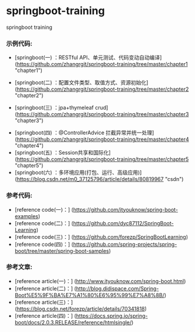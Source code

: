 # springboot-training
springboot training




### 示例代码:

* [springboot(一) ：RESTful API、单元测试、代码变动自动编译]                                                      (https://github.com/zhangrgit/springboot-training/tree/master/chapter1 "chapter1")    
- [springboot(二) ：配置文件类型、取值方式、资源初始化]                                                             (https://github.com/zhangrgit/springboot-training/tree/master/chapter2 "chapter2")        
 + [springboot(三) ：jpa+thymeleaf crud]                                                                        (https://github.com/zhangrgit/springboot-training/tree/master/chapter3 "chapter3")
* [springboot(四) ：@ControllerAdvice 拦截异常并统一处理]                                                        (https://github.com/zhangrgit/springboot-training/tree/master/chapter4 "chapter4")                                    
* [springboot(五) ：Session共享和国际化]                                                                                                                                                      (https://github.com/zhangrgit/springboot-training/tree/master/chapter5 "chapter5")
* [springboot(六) ：多环境应用(打包、运行、高级应用)]                                                                (https://blog.csdn.net/m0_37125796/article/details/80819967 "csdn")


### 参考代码:

 * [reference code(一)：] (https://github.com/ityouknow/spring-boot-examples)                       
 * [reference code(二)：] (https://github.com/dyc87112/SpringBoot-Learning)                              
 * [reference code(三)：] (https://github.com/forezp/SpringBootLearning)                                        
 * [reference code(四)：] (https://github.com/spring-projects/spring-boot/tree/master/spring-boot-samples)
 

### 参考文章:

* [reference article(一)：] (http://www.ityouknow.com/spring-boot.html)
* [reference article(二)：] (http://blog.didispace.com/Spring-Boot%E5%9F%BA%E7%A1%80%E6%95%99%E7%A8%8B/)
* [reference article(三)：] (https://blog.csdn.net/forezp/article/details/70341818)
* [reference article(四)：] (https://docs.spring.io/spring-boot/docs/2.0.3.RELEASE/reference/htmlsingle/)
